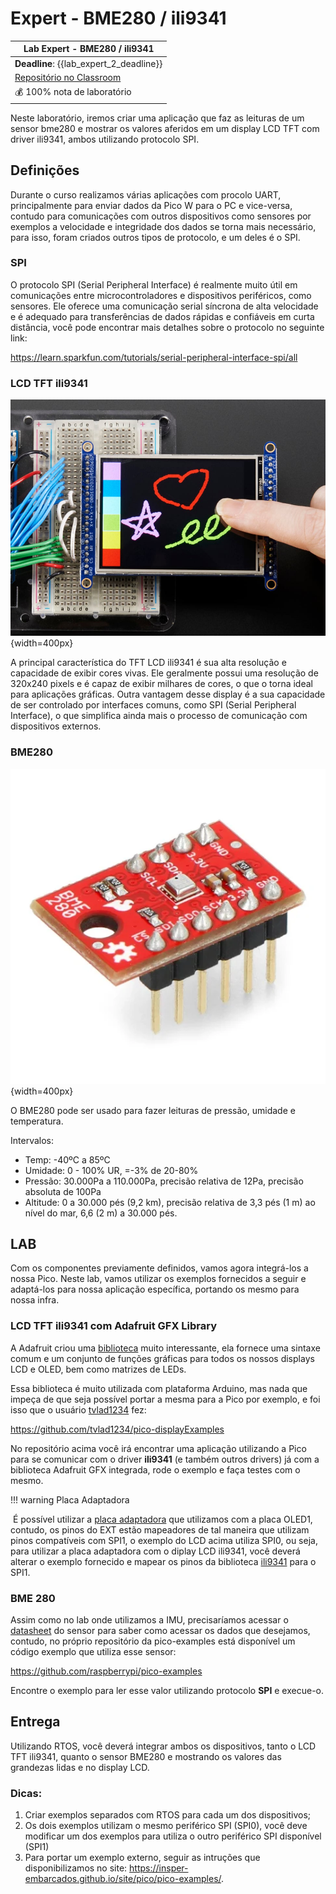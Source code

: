 # Expert - BME280 / ili9341

| Lab Expert - BME280 / ili9341                              |
| ------------------------------------------------------------ |
| **Deadline**: {{lab_expert_2_deadline}} |
| [Repositório no Classroom]({{lab_expert_2_classroom}}) |
| 💰 100% nota de laboratório                                   |

Neste laboratório, iremos criar uma aplicação que faz as leituras de um sensor bme280 e mostrar os valores aferidos em um display LCD TFT com driver ili9341, ambos utilizando protocolo SPI.




## Definições

Durante o curso realizamos várias aplicações com procolo UART, principalmente para enviar dados da Pico W para o PC e vice-versa, contudo para comunicações com outros dispositivos como sensores por exemplos a velocidade e integridade dos dados se torna mais necessário, para isso, foram criados outros tipos de protocolo, e um deles é o SPI.

### SPI

O protocolo SPI (Serial Peripheral Interface) é realmente muito útil em comunicações entre microcontroladores e dispositivos periféricos, como sensores. Ele oferece uma comunicação serial síncrona de alta velocidade e é adequado para transferências de dados rápidas e confiáveis em curta distância, você pode encontrar mais detalhes sobre o protocolo no seguinte link:

https://learn.sparkfun.com/tutorials/serial-peripheral-interface-spi/all


### LCD TFT ili9341

![](imgs-bme280-ili9341/tft_lcd_ili9341.jpg){width=400px}

A principal característica do TFT LCD ili9341 é sua alta resolução e capacidade de exibir cores vivas. Ele geralmente possui uma resolução de 320x240 pixels e é capaz de exibir milhares de cores, o que o torna ideal para aplicações gráficas. Outra vantagem desse display é a sua capacidade de ser controlado por interfaces comuns, como SPI (Serial Peripheral Interface), o que simplifica ainda mais o processo de comunicação com dispositivos externos.


### BME280

![](imgs-bme280-ili9341/bosch_bme280.jpg){width=400px}

O BME280 pode ser usado para fazer leituras de pressão, umidade e temperatura. 

Intervalos:

- Temp: -40ºC a 85ºC
- Umidade: 0 - 100% UR, =-3% de 20-80%
- Pressão: 30.000Pa a 110.000Pa, precisão relativa de 12Pa, precisão absoluta de 100Pa
- Altitude: 0 a 30.000 pés (9,2 km), precisão relativa de 3,3 pés (1 m) ao nível do mar, 6,6 (2 m) a 30.000 pés.




## LAB

Com os componentes previamente definidos, vamos agora integrá-los a nossa Pico. Neste lab, vamos utilizar os exemplos fornecidos a seguir e adaptá-los para nossa aplicação específica, portando os mesmo para nossa infra.

### LCD TFT ili9341 com Adafruit GFX Library

A Adafruit criou uma [biblioteca](https://learn.adafruit.com/adafruit-gfx-graphics-library/overview) muito interessante, ela fornece uma sintaxe comum e um conjunto de funções gráficas para todos os nossos displays LCD e OLED, bem como matrizes de LEDs.

Essa biblioteca é muito utilizada com plataforma Arduino, mas nada que impeça de que seja possível portar a mesma para a Pico por exemplo, e foi isso que o usuário [tvlad1234](https://github.com/tvlad1234) fez:

https://github.com/tvlad1234/pico-displayExamples

No repositório acima você irá encontrar uma aplicação utilizando a Pico para se comunicar com o driver **ili9341** (e também outros drivers) já com a biblioteca Adafruit GFX integrada, rode o exemplo e faça testes com o mesmo.

!!! warning Placa Adaptadora

​		É possível utilizar a [placa adaptadora](https://insper-embarcados.github.io/site/dispositivos/oled1/) que utilizamos com a placa OLED1, contudo, os pinos do EXT estão mapeadores de tal maneira que utilizam pinos compatíveis com SPI1, o exemplo do LCD acima utiliza SPI0, ou seja, para utilizar a placa adaptadora com o diplay LCD ili9341, você deverá alterar o exemplo fornecido e mapear os pinos da biblioteca [ili9341](https://github.com/tvlad1234/pico-displayDrivs/blob/5b5b52dc8ff59c58db32c9c3cc63c75239cef35b/ili9341/ili9341.c) para o SPI1.



### BME 280

Assim como no lab onde utilizamos a IMU, precisaríamos acessar o [datasheet](https://cdn.sparkfun.com/assets/learn_tutorials/4/1/9/BST-BME280_DS001-10.pdf) do sensor para saber como acessar os dados que desejamos, contudo, no próprio repositório da pico-examples está disponível um código exemplo que utiliza esse sensor:

https://github.com/raspberrypi/pico-examples

Encontre o exemplo para ler esse valor utilizando protocolo **SPI** e execue-o.




## Entrega

Utilizando RTOS, você deverá integrar ambos os dispositivos, tanto o LCD TFT ili9341, quanto o sensor BME280 e mostrando os valores das grandezas lidas e no display LCD.

### Dicas:

1. Criar exemplos separados com RTOS para cada um dos dispositivos;
2. Os dois exemplos utilizam o mesmo periférico SPI (SPI0), você deve modificar um dos exemplos para utiliza o outro periférico SPI disponível (SPI1)
3. Para portar um exemplo externo, seguir as intruções que disponibilizamos no site: https://insper-embarcados.github.io/site/pico/pico-examples/.